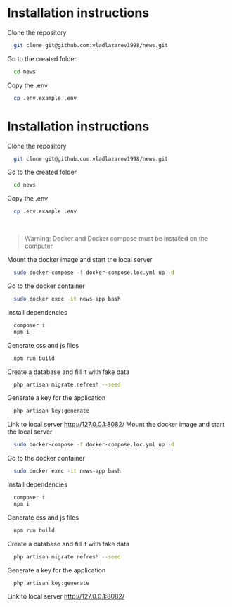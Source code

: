 
# Installation instructions

Clone the repository

```bash
  git clone git@github.com:vladlazarev1998/news.git
```

Go to the created folder

```bash
  cd news
```

Copy the .env

```bash
  cp .env.example .env
```

# Installation instructions

Clone the repository

```bash
  git clone git@github.com:vladlazarev1998/news.git
```

Go to the created folder

```bash
  cd news
```

Copy the .env

```bash
  cp .env.example .env
```
<br>

> Warning: 
> Docker and Docker compose must be installed on the computer


Mount the docker image and start the local server

```bash
  sudo docker-compose -f docker-compose.loc.yml up -d
```

Go to the docker container

```bash
  sudo docker exec -it news-app bash
```

Install dependencies

```bash
  composer i
  npm i
```

Generate css and js files
```bash
  npm run build
```

Create a database and fill it with fake data
```bash
  php artisan migrate:refresh --seed
```

Generate a key for the application
```bash
  php artisan key:generate
```

Link to local server http://127.0.0.1:8082/
Mount the docker image and start the local server

```bash
  sudo docker-compose -f docker-compose.loc.yml up -d
```

Go to the docker container

```bash
  sudo docker exec -it news-app bash
```

Install dependencies

```bash
  composer i
  npm i
```

Generate css and js files
```bash
  npm run build
```

Create a database and fill it with fake data
```bash
  php artisan migrate:refresh --seed
```

Generate a key for the application
```bash
  php artisan key:generate
```

Link to local server http://127.0.0.1:8082/
